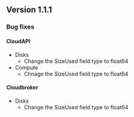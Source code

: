 ## Version 1.1.1

### Bug fixes

#### CloudAPI

- Disks
  - Change the SizeUsed field type to float64
- Compute
  - Chnage the SizeUsed field type to float64

#### Cloudbroker

- Disks
  - Change the SizeUsed field type to float64
